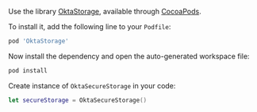 Use the library [OktaStorage](https://github.com/okta/okta-storage-swift), available through [CocoaPods](http://cocoapods.org/pods/OktaStorage).

To install it, add the following line to your `Podfile`:

```ruby
pod 'OktaStorage'
```

Now install the dependency and open the auto-generated workspace file:

```bash
pod install
```

Create instance of `OktaSecureStorage` in your code:

```swift
let secureStorage = OktaSecureStorage()
```
